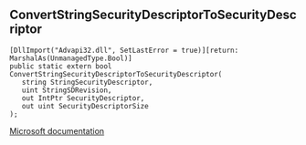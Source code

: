 ## ConvertStringSecurityDescriptorToSecurityDescriptor

```
[DllImport("Advapi32.dll", SetLastError = true)][return: MarshalAs(UnmanagedType.Bool)]
public static extern bool ConvertStringSecurityDescriptorToSecurityDescriptor(
   string StringSecurityDescriptor,
   uint StringSDRevision,
   out IntPtr SecurityDescriptor,
   out uint SecurityDescriptorSize
);
```

[Microsoft documentation](TODO)

